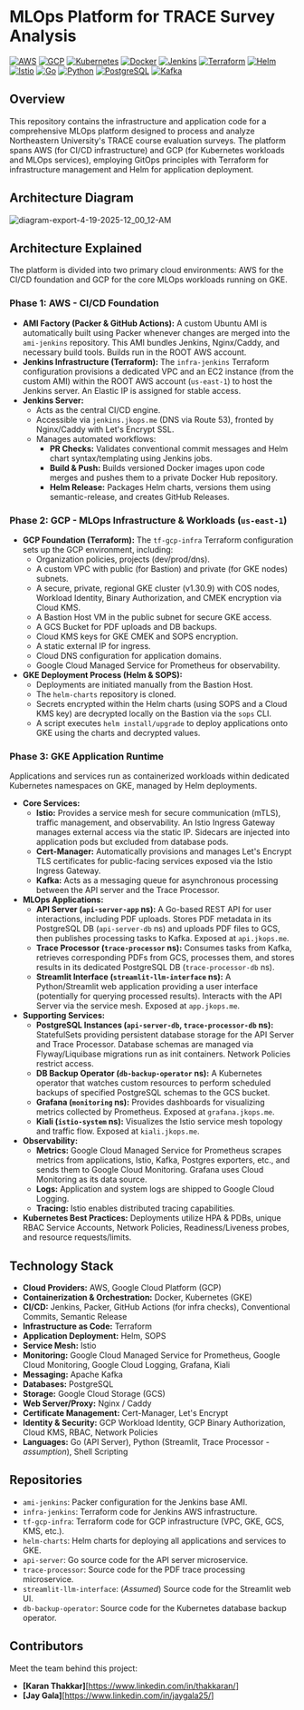 # MLOps Platform for TRACE Survey Analysis

[![AWS](https://img.shields.io/badge/AWS-%23FF9900.svg?style=for-the-badge&logo=amazon-aws&logoColor=white)]() [![GCP](https://img.shields.io/badge/Google_Cloud-%234285F4.svg?style=for-the-badge&logo=google-cloud&logoColor=white)]() [![Kubernetes](https://img.shields.io/badge/Kubernetes-%23326CE5.svg?style=for-the-badge&logo=kubernetes&logoColor=white)]() [![Docker](https://img.shields.io/badge/Docker-%230db7ed.svg?style=for-the-badge&logo=docker&logoColor=white)]() [![Jenkins](https://img.shields.io/badge/Jenkins-%23D24939.svg?style=for-the-badge&logo=jenkins&logoColor=white)]() [![Terraform](https://img.shields.io/badge/Terraform-%237B42BC.svg?style=for-the-badge&logo=terraform&logoColor=white)]() [![Helm](https://img.shields.io/badge/Helm-%230F1689.svg?style=for-the-badge&logo=helm&logoColor=white)]() [![Istio](https://img.shields.io/badge/Istio-%23466BB0.svg?style=for-the-badge&logo=istio&logoColor=white)]() [![Go](https://img.shields.io/badge/Go-%2300ADD8.svg?style=for-the-badge&logo=go&logoColor=white)]() [![Python](https://img.shields.io/badge/Python-%233776AB.svg?style=for-the-badge&logo=python&logoColor=white)]() [![PostgreSQL](https://img.shields.io/badge/PostgreSQL-%234169E1.svg?style=for-the-badge&logo=postgresql&logoColor=white)]() [![Kafka](https://img.shields.io/badge/Apache_Kafka-%23231F20.svg?style=for-the-badge&logo=apache-kafka&logoColor=white)]()

## Overview

This repository contains the infrastructure and application code for a comprehensive MLOps platform designed to process and analyze Northeastern University's TRACE course evaluation surveys. The platform spans AWS (for CI/CD infrastructure) and GCP (for Kubernetes workloads and MLOps services), employing GitOps principles with Terraform for infrastructure management and Helm for application deployment.

## Architecture Diagram

![diagram-export-4-19-2025-12_00_12-AM](https://github.com/user-attachments/assets/039c42d8-2b46-4737-afb4-3821132e00de)

## Architecture Explained

The platform is divided into two primary cloud environments: AWS for the CI/CD foundation and GCP for the core MLOps workloads running on GKE.

### Phase 1: AWS - CI/CD Foundation

* **AMI Factory (Packer & GitHub Actions):** A custom Ubuntu AMI is automatically built using Packer whenever changes are merged into the `ami-jenkins` repository. This AMI bundles Jenkins, Nginx/Caddy, and necessary build tools. Builds run in the ROOT AWS account.
* **Jenkins Infrastructure (Terraform):** The `infra-jenkins` Terraform configuration provisions a dedicated VPC and an EC2 instance (from the custom AMI) within the ROOT AWS account (`us-east-1`) to host the Jenkins server. An Elastic IP is assigned for stable access.
* **Jenkins Server:**
    * Acts as the central CI/CD engine.
    * Accessible via `jenkins.jkops.me` (DNS via Route 53), fronted by Nginx/Caddy with Let's Encrypt SSL.
    * Manages automated workflows:
        * **PR Checks:** Validates conventional commit messages and Helm chart syntax/templating using Jenkins jobs.
        * **Build & Push:** Builds versioned Docker images upon code merges and pushes them to a private Docker Hub repository.
        * **Helm Release:** Packages Helm charts, versions them using semantic-release, and creates GitHub Releases.

### Phase 2: GCP - MLOps Infrastructure & Workloads (`us-east-1`)

* **GCP Foundation (Terraform):** The `tf-gcp-infra` Terraform configuration sets up the GCP environment, including:
    * Organization policies, projects (dev/prod/dns).
    * A custom VPC with public (for Bastion) and private (for GKE nodes) subnets.
    * A secure, private, regional GKE cluster (v1.30.9) with COS nodes, Workload Identity, Binary Authorization, and CMEK encryption via Cloud KMS.
    * A Bastion Host VM in the public subnet for secure GKE access.
    * A GCS Bucket for PDF uploads and DB backups.
    * Cloud KMS keys for GKE CMEK and SOPS encryption.
    * A static external IP for ingress.
    * Cloud DNS configuration for application domains.
    * Google Cloud Managed Service for Prometheus for observability.
* **GKE Deployment Process (Helm & SOPS):**
    * Deployments are initiated manually from the Bastion Host.
    * The `helm-charts` repository is cloned.
    * Secrets encrypted within the Helm charts (using SOPS and a Cloud KMS key) are decrypted locally on the Bastion via the `sops` CLI.
    * A script executes `helm install/upgrade` to deploy applications onto GKE using the charts and decrypted values.

### Phase 3: GKE Application Runtime

Applications and services run as containerized workloads within dedicated Kubernetes namespaces on GKE, managed by Helm deployments.

* **Core Services:**
    * **Istio:** Provides a service mesh for secure communication (mTLS), traffic management, and observability. An Istio Ingress Gateway manages external access via the static IP. Sidecars are injected into application pods but excluded from database pods.
    * **Cert-Manager:** Automatically provisions and manages Let's Encrypt TLS certificates for public-facing services exposed via the Istio Ingress Gateway.
    * **Kafka:** Acts as a messaging queue for asynchronous processing between the API server and the Trace Processor.
* **MLOps Applications:**
    * **API Server (`api-server-app` ns):** A Go-based REST API for user interactions, including PDF uploads. Stores PDF metadata in its PostgreSQL DB (`api-server-db` ns) and uploads PDF files to GCS, then publishes processing tasks to Kafka. Exposed at `api.jkops.me`.
    * **Trace Processor (`trace-processor` ns):** Consumes tasks from Kafka, retrieves corresponding PDFs from GCS, processes them, and stores results in its dedicated PostgreSQL DB (`trace-processor-db` ns).
    * **Streamlit Interface (`streamlit-llm-interface` ns):** A Python/Streamlit web application providing a user interface (potentially for querying processed results). Interacts with the API Server via the service mesh. Exposed at `app.jkops.me`.
* **Supporting Services:**
    * **PostgreSQL Instances (`api-server-db`, `trace-processor-db` ns):** StatefulSets providing persistent database storage for the API Server and Trace Processor. Database schemas are managed via Flyway/Liquibase migrations run as init containers. Network Policies restrict access.
    * **DB Backup Operator (`db-backup-operator` ns):** A Kubernetes operator that watches custom resources to perform scheduled backups of specified PostgreSQL schemas to the GCS bucket.
    * **Grafana (`monitoring` ns):** Provides dashboards for visualizing metrics collected by Prometheus. Exposed at `grafana.jkops.me`.
    * **Kiali (`istio-system` ns):** Visualizes the Istio service mesh topology and traffic flow. Exposed at `kiali.jkops.me`.
* **Observability:**
    * **Metrics:** Google Cloud Managed Service for Prometheus scrapes metrics from applications, Istio, Kafka, Postgres exporters, etc., and sends them to Google Cloud Monitoring. Grafana uses Cloud Monitoring as its data source.
    * **Logs:** Application and system logs are shipped to Google Cloud Logging.
    * **Tracing:** Istio enables distributed tracing capabilities.
* **Kubernetes Best Practices:** Deployments utilize HPA & PDBs, unique RBAC Service Accounts, Network Policies, Readiness/Liveness probes, and resource requests/limits.

## Technology Stack

* **Cloud Providers:** AWS, Google Cloud Platform (GCP)
* **Containerization & Orchestration:** Docker, Kubernetes (GKE)
* **CI/CD:** Jenkins, Packer, GitHub Actions (for infra checks), Conventional Commits, Semantic Release
* **Infrastructure as Code:** Terraform
* **Application Deployment:** Helm, SOPS
* **Service Mesh:** Istio
* **Monitoring:** Google Cloud Managed Service for Prometheus, Google Cloud Monitoring, Google Cloud Logging, Grafana, Kiali
* **Messaging:** Apache Kafka
* **Databases:** PostgreSQL
* **Storage:** Google Cloud Storage (GCS)
* **Web Server/Proxy:** Nginx / Caddy
* **Certificate Management:** Cert-Manager, Let's Encrypt
* **Identity & Security:** GCP Workload Identity, GCP Binary Authorization, Cloud KMS, RBAC, Network Policies
* **Languages:** Go (API Server), Python (Streamlit, Trace Processor - *assumption*), Shell Scripting

## Repositories

* `ami-jenkins`: Packer configuration for the Jenkins base AMI.
* `infra-jenkins`: Terraform code for Jenkins AWS infrastructure.
* `tf-gcp-infra`: Terraform code for GCP infrastructure (VPC, GKE, GCS, KMS, etc.).
* `helm-charts`: Helm charts for deploying all applications and services to GKE.
* `api-server`: Go source code for the API server microservice.
* `trace-processor`: Source code for the PDF trace processing microservice.
* `streamlit-llm-interface`: (*Assumed*) Source code for the Streamlit web UI.
* `db-backup-operator`: Source code for the Kubernetes database backup operator.

## Contributors

Meet the team behind this project:

* **\[Karan Thakkar]**\[https://www.linkedin.com/in/thakkaran/]
* **\[Jay Gala]**\[https://www.linkedin.com/in/jaygala25/]

